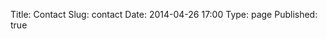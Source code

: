 Title: Contact
Slug: contact
Date: 2014-04-26 17:00
Type: page
Published: true

<script type="text/javascript">
	$(document).ready(function(){

		$("div.#disqus_thread")
			.remove(); //Hide disqus
	});
</script>

<script type="text/javascript" src="//form.jotform.co/jsform/41151799138864"></script>